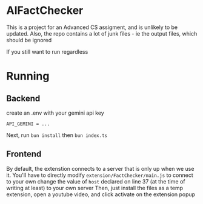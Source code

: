 # AIFactChecker
This is a project for an Advanced CS assigment, and is unlikely to be updated. 
Also, the repo contains a lot of junk files - ie the output files, which should be ignored 

If you still want to run regardless


# Running
## Backend
create an .env with your gemini api key
```
API_GEMINI = ...
```
Next, run `bun install` then `bun index.ts`

## Frontend
By default, the extenstion connects to a server that is only up when we use it. You'll have to directly modify `extension/FactChecker/main.js` to connect to your own
change the value of `host` declared on line 37 (at the time of writing at least) to your own server
Then, just install the files as a temp extension, open a youtube video, and click activate on the extension popup
